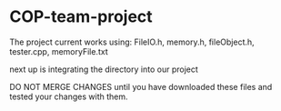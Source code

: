 ﻿# COP-team-project
The project current works using: FileIO.h, memory.h, fileObject.h, tester.cpp, memoryFile.txt

next up is integrating the directory into our project

DO NOT MERGE CHANGES until you have downloaded these files and tested your changes with them.
